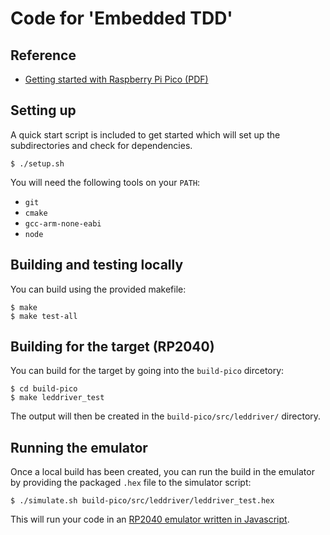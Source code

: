 # Code for 'Embedded TDD'

## Reference

- [Getting started with Raspberry Pi Pico (PDF)](https://datasheets.raspberrypi.com/pico/getting-started-with-pico.pdf)

## Setting up 

A quick start script is included to get started which will set up the subdirectories and check for dependencies.

```
$ ./setup.sh
```

You will need the following tools on your `PATH`:

- `git`
- `cmake`
- `gcc-arm-none-eabi`
- `node`


## Building and testing locally 

You can build using the provided makefile:

```shell
$ make 
$ make test-all
```

## Building for the target (RP2040)

You can build for the target by going into the `build-pico` dircetory:

```shell
$ cd build-pico
$ make leddriver_test
```

The output will then be created in the `build-pico/src/leddriver/` directory.

## Running the emulator

Once a local build has been created, you can run the build in the emulator by providing the packaged `.hex` file to the simulator script:

```shell
$ ./simulate.sh build-pico/src/leddriver/leddriver_test.hex
```

This will run your code in an [RP2040 emulator written in Javascript](https://github.com/wokwi/rp2040js).
